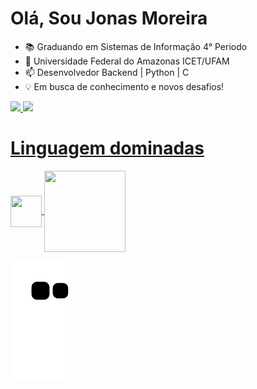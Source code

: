 # Olá, Sou Jonas Moreira

- 📚 Graduando em Sistemas de Informação 4° Periodo
- 🌱 Universidade Federal do Amazonas ICET/UFAM
- 📫 Desenvolvedor Backend | Python | C
- 💡 Em busca de conhecimento e novos desafios!

  
<div>
  <align = "centro">
  <a href="https://github.com/JonasMoreira5">
  <img height="180em" src="https://github-readme-stats.vercel.app/api?username=JonasMoreira5&show_icons=true&theme=dark&include_all_commits=true&count_private=true"/>
  <img height="180em" src="https://github-readme-stats.vercel.app/api/top-langs/?username=JonasMoreira5&layout=compact&langs_count=7&theme=dark"/>
</div>  

# Linguagem dominadas
<div>
    <link rel="stylesheet" href="https://cdn.jsdelivr.net/gh/devicons/devicon@master/devicon.min.css">
      <img align="center" height="50" width="50" src="https://icongr.am/devicon/c-original.svg?size=148&color=currentColor">
      <img align="center" height="130" width="130" src="https://icongr.am/devicon/python-original-wordmark.svg?size=148 color=currentColor">
      
</div>


<div>

  ![ Animação de cobra ](https://github.com/rafaballerini/rafaballerini/blob/output/github-contribution-grid-snake.svg)

</div>